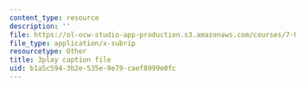 ```yaml
---
content_type: resource
description: ''
file: https://ol-ocw-studio-app-production.s3.amazonaws.com/courses/7-012-introduction-to-biology-fall-2004/b1a5c5943b2e535e9e79caef8999e0fc_os0qdddXrMs.vtt
file_type: application/x-subrip
resourcetype: Other
title: 3play caption file
uid: b1a5c594-3b2e-535e-9e79-caef8999e0fc
---
```

